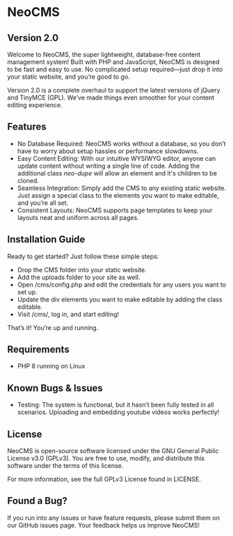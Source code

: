 # NeoCMS

## Version 2.0

Welcome to NeoCMS, the super lightweight, database-free content management system! Built with PHP and JavaScript, NeoCMS
is designed to be fast and easy to use. No complicated setup required—just drop it into your static website, and you’re
good to go.

Version 2.0 is a complete overhaul to support the latest versions of jQuery and TinyMCE (GPL). We’ve made things even
smoother for your content editing experience.

## Features

* No Database Required: NeoCMS works without a database, so you don’t have to worry about setup hassles or performance
  slowdowns.
* Easy Content Editing: With our intuitive WYSIWYG editor, anyone can update content without writing a single line of
  code. Adding the additional class *neo-dupe* will allow an element and it's children to be cloned.
* Seamless Integration: Simply add the CMS to any existing static website. Just assign a special class to the elements
  you want to make editable, and you’re all set.
* Consistent Layouts: NeoCMS supports page templates to keep your layouts neat and uniform across all pages.

## Installation Guide

Ready to get started? Just follow these simple steps:

* Drop the CMS folder into your static website.
* Add the uploads folder to your site as well.
* Open /cms/config.php and edit the credentials for any users you want to set up.
* Update the div elements you want to make editable by adding the class editable.
* Visit /cms/, log in, and start editing!

That’s it! You’re up and running.

## Requirements

* PHP 8 running on Linux

## Known Bugs & Issues

* Testing: The system is functional, but it hasn’t been fully tested in all scenarios. Uploading and embedding youtube videos works perfectly!

## License

NeoCMS is open-source software licensed under the GNU General Public License v3.0 (GPLv3). You are free to use, modify,
and distribute this software under the terms of this license.

For more information, see the full GPLv3 License found in LICENSE.

## Found a Bug?

If you run into any issues or have feature requests, please submit them on our GitHub issues page. Your feedback helps
us improve NeoCMS!
